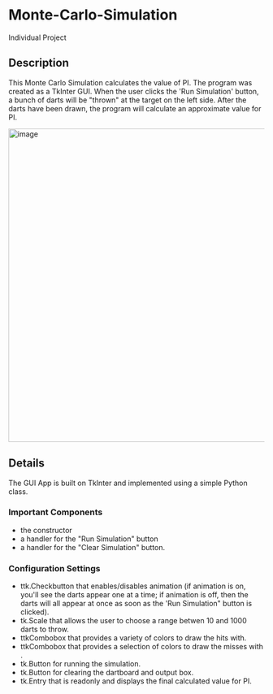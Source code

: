 # Monte-Carlo-Simulation
Individual Project

## Description
This Monte Carlo Simulation calculates the value of PI. The program was created as a TkInter GUI. When the user clicks the 'Run Simulation' button, a bunch of darts will be "thrown" at the target on the left side. After the darts have been drawn, the program will calculate an approximate value for PI.

<img width="617" alt="image" src="https://github.com/TamsynE/Monte-Carlo-Simulation/assets/93171379/7661d661-4cdb-4fbf-87a2-746f2d2d95ce">

## Details
The GUI App is built on TkInter and implemented using a simple Python class. 

### Important Components
- the constructor
- a handler for the "Run Simulation" button
- a handler for the "Clear Simulation" button.

### Configuration Settings
- ttk.Checkbutton that enables/disables animation (if animation is on, you'll see the darts appear one at a time; if animation is off, then the darts will all appear at once as soon as the 'Run Simulation" button is clicked).
- tk.Scale that allows the user to choose a range betwen 10 and 1000 darts to throw.
- ttkCombobox that provides a variety of colors to draw the hits with.
- ttkCombobox that provides a selection of colors to draw the misses with .
- tk.Button for running the simulation.
- tk.Button for clearing the dartboard and output box.
- tk.Entry that is readonly and displays the final calculated value for PI.
